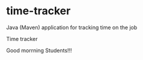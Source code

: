 # time-tracker
Java (Maven) application for tracking time on the job

Time tracker

Good morrning Students!!!
